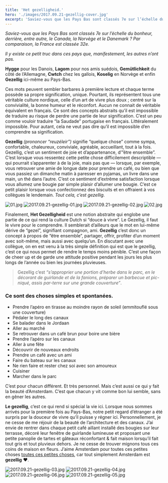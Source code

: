 ```yaml
---
title: 'Het gezelligheid.'
hero: './images/2017.09.21-gezellig-cover.jpg'
excerpt: 'Saviez-vous que les Pays Bas sont classés 7e sur l’échelle du bonheur, derrière, entre autre, le Canada, la Norvège et le Danemark ? Par comparaison, la France est classée 32e. Il y existe ce petit truc dans ces pays que, manifestement, les autres n’ont pas. Hygge pour les Danois, Lagom pour nos amis suédois, Gemütlichkeit'
---
```


_Saviez-vous que les Pays Bas sont classés 7e sur l’échelle du bonheur, derrière, entre autre, le Canada, la Norvège et le Danemark ? Par comparaison, la France est classée 32e._

_Il y existe ce petit truc dans ces pays que, manifestement, les autres n’ont pas._

**Hygge** pour les Danois, **Lagom** pour nos amis suédois, **Gemütlichkeit** du côté de l’Allemagne, **Cwtch** chez les gallois, **Koselig** en Norvège et enfin **Gezellig** ici-même au Pays-Bas.

Ces mots peuvent sembler barbares à première lecture et chaque terme possède sa propre signification, unique. Pourtant, ils représentent tous une véritable culture nordique, celle d’un art de vivre plus doux ; centré sur la convivialité, la bonne humeur et le réconfort. Aucun ne connait de véritable équivalent en français. Ce sont des concepts abstraits qu’il est impossible de traduire au risque de perdre une partie de leur signification. C’est un peu comme vouloir traduire “la Saudade” portugaise en français. Littéralement impossible. Pour autant, cela ne veut pas dire qu’il est impossible d’en comprendre sa signification.

**Gezellig** _(prononcer “reuzéleir”)_ signifie “quelque chose” comme sympa, confortable, chaleureux, conviviale, agréable, accueillant, tout à la fois. Gezellig, c’est un sentiment de joie et d’appartenance, d’”être ensemble”. C’est lorsque vous ressentez cette petite chose difficilement descriptible — qui pourrait s’apparenter à de la joie, mais pas que — lorsque, par exemple, vous retrouver une amie de longue date pour prendre un café, ou bien que vous passiez un dimanche matin à paresser en pyjamas, un livre dans une main, un thé dans l’autre. C’est ce sentiment d’extrême satisfaction lorsque vous allumez une bougie par simple plaisir d’allumer une bougie. C’est ce petit plaisir lorsque vous confectionnez des biscuits et en offraient à vos collègues le lendemain. _Tout cela, c’est gezellig._

<gallery>
<gallery>
<img alt="01.jpg" src="./images/01.jpg">
<img alt="2017.09.21-gezellig-01.jpg" src="./images/2017.09.21-gezellig-01.jpg">
<img alt="2017.09.21-gezellig-02.jpg" src="./images/2017.09.21-gezellig-02.jpg">
<img alt="02.jpg" src="./images/02.jpg">
</gallery>
</gallery>

Finalement, **Het Gezelligheid** est une notion abstraite qui englobe une partie de ce qui rend la culture Dutch si “douce à vivre”. Le Gezellig, il faut le vivre pour le comprendre. Il semblerait d’ailleurs que le mot en lui-même dérive de “gezel”, signifiant compagnon, ami. **Gezellig** c’est donc un concept à propos de “être ensemble”, partager, offrir, profiter d’un moment avec soit-même, mais aussi avec quelqu’un. En discutant avec une collègue, on en est venu à la très simple définition qui est que le gezellig, c’est ce qui nous permet de rendre le temps moins pénible. C’est une façon de cheer up et de garde une attitude positive pendant les jours les plus longs de l’année ou bien les journées pluvieuses.

> Gezellig c’est _“s’approprier une portion d’herbe dans le parc, en le décorant de guirlande et de la fanions, préparer un barbecue et pic-niqué, assis par-terre sur une grande couverture”_.

### Ce sont des choses simples et spontanées.

- Prendre l’apéro en tirasse au moindre rayon de soleil (emmitouflé sous une couverture)
- Pédaler le long des canaux
- Se balader dans le Jordaan
- Aller au marché
- Se retrouver dans un café brun pour boire une bière
- Prendre l’apéro sur les canaux
- Aller à une fête
- Découvrir de nouveaux endroits
- Prendre un café avec un ami
- Faire du bateau sur les canaux
- Ne rien faire et rester chez soi avec son amoureux
- Cuisiner
- Marcher dans le parc

C’est pour chacun différent. Et très personnel. Mais c’est aussi ce qui y fait la beauté d’Amsterdam. C’est que chacun y vit comme bon lui semble, sans en gêner les autres.

**Le gezellig**, c’est ce qui rend si spécial la vie ici. Lorsque nous sommes arrivés pour la première fois au Pays-Bas, notre petit regard d’étranger a été surpris par la douceur de vivre qu’il puisse y régner ici. Personnellement, je ne cesse de me réjouir de la beauté de l’architecture et des canaux. J’ai envie de rentrer dans chaque petit café aillant installé des bougies sur leur terrasse, décoré leur fenêtre de guirlande lumineuse et proposant une petite panoplie de tartes et gâteaux réconfortant & fait maison lorsqu’il fait tout gris et tout pluvieux dehors. Je ne cesse de trouver mignons tous ces coins de maison en fleurs. J’aime Amsterdam pour toutes ces petites choses [toutes ces petites choses](petites-choses-amsterdam/), car tout simplement Amsterdam est **gezellig** ♥.

<gallery>
<gallery>
<img alt="2017.09.21-gezellig-03.jpg" src="./images/2017.09.21-gezellig-03.jpg" title="Un « verse munt thee » maison ❤️" />
<img alt="2017.09.21-gezellig-04.jpg" src="./images/2017.09.21-gezellig-04.jpg" title="Mode cocooning activé !" />
<img alt="2017.09.21-gezellig-06.jpg" src="./images/2017.09.21-gezellig-06.jpg" title="Une bougie, des fleurs, toujours" />
<img alt="2017.09.21-gezellig-05.jpg" src="./images/2017.09.21-gezellig-05.jpg" title=" Petits yeux au petit matin" />
</gallery>
</gallery>
